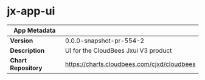 # jx-app-ui

|App Metadata||
|---|---|
| **Version** | 0.0.0-snapshot-pr-554-2 |
| **Description** | UI for the CloudBees Jxui V3 product |
| **Chart Repository** | https://charts.cloudbees.com/cjxd/cloudbees |
